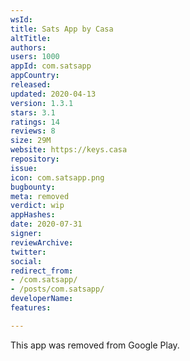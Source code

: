 ```yaml
---
wsId: 
title: Sats App by Casa
altTitle: 
authors: 
users: 1000
appId: com.satsapp
appCountry: 
released: 
updated: 2020-04-13
version: 1.3.1
stars: 3.1
ratings: 14
reviews: 8
size: 29M
website: https://keys.casa
repository: 
issue: 
icon: com.satsapp.png
bugbounty: 
meta: removed
verdict: wip
appHashes: 
date: 2020-07-31
signer: 
reviewArchive: 
twitter: 
social: 
redirect_from:
- /com.satsapp/
- /posts/com.satsapp/
developerName: 
features: 

---
```


This app was removed from Google Play.
